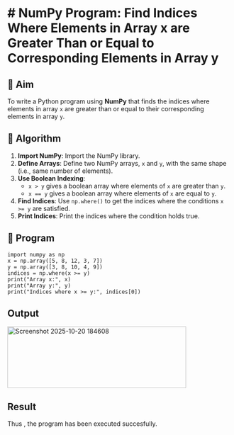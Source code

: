 # # NumPy Program: Find Indices Where Elements in Array x are Greater Than or Equal to Corresponding Elements in Array y

## 🎯 Aim
To write a Python program using **NumPy** that finds the indices where elements in array `x` are greater than or equal to their corresponding elements in array `y`.

## 🧠 Algorithm
1. **Import NumPy**: Import the NumPy library.
2. **Define Arrays**: Define two NumPy arrays, `x` and `y`, with the same shape (i.e., same number of elements).
3. **Use Boolean Indexing**: 
   - `x > y` gives a boolean array where elements of `x` are greater than `y`.
   - `x == y` gives a boolean array where elements of `x` are equal to `y`.
4. **Find Indices**: Use `np.where()` to get the indices where the conditions `x >= y` are satisfied.
5. **Print Indices**: Print the indices where the condition holds true.

## 🧾 Program
~~~
import numpy as np
x = np.array([5, 8, 12, 3, 7])
y = np.array([3, 8, 10, 4, 9])
indices = np.where(x >= y)
print("Array x:", x)
print("Array y:", y)
print("Indices where x >= y:", indices[0])
~~~

## Output
<img width="403" height="139" alt="Screenshot 2025-10-20 184608" src="https://github.com/user-attachments/assets/8ff3325c-c07e-4af1-a48a-a4d0a8d81af2" />

## Result
Thus , the program has been executed succesfully.
